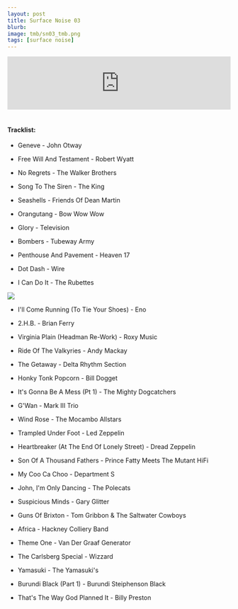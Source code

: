 ```yaml
---
layout: post
title: Surface Noise 03
blurb: 
image: tmb/sn03_tmb.png
tags: [surface noise]
---
```



<iframe width="100%" height="120" src="https://www.mixcloud.com/widget/iframe/?hide_cover=1&feed=%2Fzero_cc%2Fsurface-noise-3-28717%2F" frameborder="0" ></iframe>
&nbsp;

#### Tracklist:

- Geneve - John Otway
- Free Will And Testament - Robert Wyatt
- No Regrets - The Walker Brothers
- Song To The Siren - The King

- Seashells - Friends Of Dean Martin
- Orangutang - Bow Wow Wow
- Glory - Television

- Bombers - Tubeway Army
- Penthouse And Pavement - Heaven 17
- Dot Dash - Wire
- I Can Do It - The Rubettes

![](https://4.bp.blogspot.com/-KseIEZs2ZlU/WbKl7mzsWII/AAAAAAAAA_A/4vePbeStHpchqUPpC2e8ksTbkFuEDnnCACLcBGAs/s1600/R-474824-1390062072-8351.jpeg.jpg)

- I'll Come Running (To Tie Your Shoes) - Eno
- 2.H.B. - Brian Ferry
- Virginia Plain (Headman Re-Work) - Roxy Music
- Ride Of The Valkyries - Andy Mackay

- The Getaway - Delta Rhythm Section
- Honky Tonk Popcorn - Bill Dogget
- It's Gonna Be A Mess (Pt 1) - The Mighty Dogcatchers
- G'Wan - Mark III Trio
- Wind Rose - The Mocambo Allstars

- Trampled Under Foot - Led Zeppelin
- Heartbreaker (At The End Of Lonely Street) - Dread Zeppelin
- Son Of A Thousand Fathers - Prince Fatty Meets The Mutant HiFi

- My Coo Ca Choo - Department S
- John, I'm Only Dancing - The Polecats
- Suspicious Minds - Gary Glitter
- Guns Of Brixton - Tom Gribbon & The Saltwater Cowboys
- Africa - Hackney Colliery Band

- Theme One - Van Der Graaf Generator
- The Carlsberg Special - Wizzard
- Yamasuki - The Yamasuki's
- Burundi Black (Part 1) - Burundi Steiphenson Black

- That's The Way God Planned It - Billy Preston